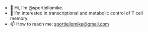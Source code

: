 - 👋 Hi, I’m @sportiellomike.
- 👀 I’m interested in transcriptional and metabolic control of T cell memory.
- 📫 How to reach me: sportiellomike@gmail.com

<!---
sportiellomike/sportiellomike is a ✨ special ✨ repository because its `README.md` (this file) appears on your GitHub profile.
You can click the Preview link to take a look at your changes.
--->
